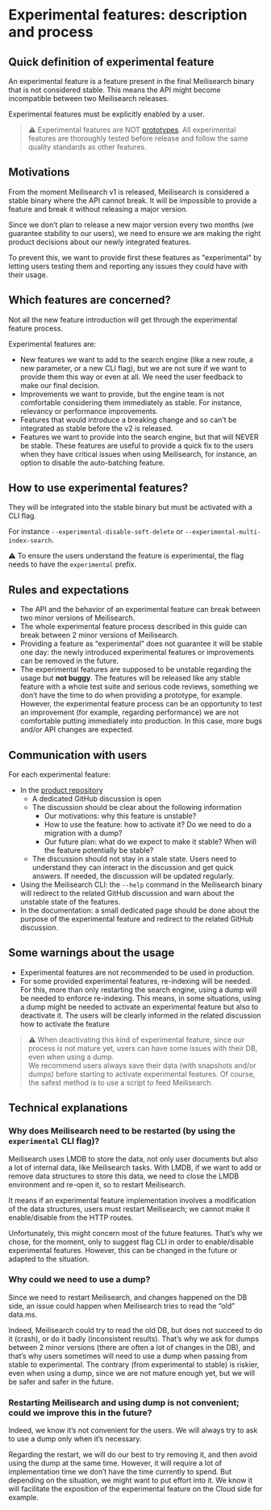# Experimental features: description and process

## Quick definition of experimental feature

An experimental feature is a feature present in the final Meilisearch binary that is not considered stable. This means the API might become incompatible between two Meilisearch releases.

Experimental features must be explicitly enabled by a user.

> ⚠️ Experimental features are NOT [prototypes](). All experimental features are thoroughly tested before release and follow the same quality standards as other features.

## Motivations

From the moment Meilisearch v1 is released, Meilisearch is considered a stable binary where the API cannot break. It will be impossible to provide a feature and break it without releasing a major version.

Since we don’t plan to release a new major version every two months (we guarantee stability to our users), we need to ensure we are making the right product decisions about our newly integrated features.

To prevent this, we want to provide first these features as "experimental" by letting users testing them and reporting any issues they could have with their usage.

## Which features are concerned?

Not all the new feature introduction will get through the experimental feature process.

Experimental features are:

- New features we want to add to the search engine (like a new route, a new parameter, or a new CLI flag), but we are not sure if we want to provide them this way or even at all. We need the user feedback to make our final decision.
- Improvements we want to provide, but the engine team is not comfortable considering them immediately as stable. For instance, relevancy or performance improvements.
- Features that would introduce a breaking change and so can’t be integrated as stable before the v2 is released.
- Features we want to provide into the search engine, but that will NEVER be stable. These features are useful to provide a quick fix to the users when they have critical issues when using Meilisearch, for instance, an option to disable the auto-batching feature.

## How to use experimental features?

They will be integrated into the stable binary but must be activated with a CLI flag.

For instance `--experimental-disable-soft-delete` or `--experimental-multi-index-search`.

⚠️ To ensure the users understand the feature is experimental, the flag needs to have the `experimental` prefix.

## Rules and expectations

- The API and the behavior of an experimental feature can break between two minor versions of Meilisearch.
- The whole experimental feature process described in this guide can break between 2 minor versions of Meilisearch.
- Providing a feature as “experimental” does not guarantee it will be stable one day: the newly introduced experimental features or improvements can be removed in the future.
- The experimental features are supposed to be unstable regarding the usage but **not buggy**.
The features will be released like any stable feature with a whole test suite and serious code reviews, something we don’t have the time to do when providing a prototype, for example.
However, the experimental feature process can be an opportunity to test an improvement (for example, regarding performance) we are not comfortable putting immediately into production. In this case, more bugs and/or API changes are expected.

## Communication with users

For each experimental feature:
- In the [product repository](https://github.com/meilisearch/product/discussions)
  - A dedicated GitHub discussion is open
  - The discussion should be clear about the following information
      - Our motivations: why this feature is unstable?
      - How to use the feature: how to activate it? Do we need to do a migration with a dump?
      - Our future plan: what do we expect to make it stable? When will the feature potentially be stable?
  - The discussion should not stay in a stale state. Users need to understand they can interact in the discussion and get quick answers. If needed, the discussion will be updated regularly.
- Using the Meilisearch CLI: the `--help` command in the Meilisearch binary will redirect to the related GitHub discussion and warn about the unstable state of the features.
- In the documentation: a small dedicated page should be done about the purpose of the experimental feature and redirect to the related GitHub discussion.

## Some warnings about the usage

- Experimental features are not recommended to be used in production.
- For some provided experimental features, re-indexing will be needed. For this, more than only restarting the search engine, using a dump will be needed to enforce re-indexing.
This means, in some situations, using a dump might be needed to activate an experimental feature but also to deactivate it. The users will be clearly informed in the related discussion how to activate the feature

> ⚠️ When deactivating this kind of experimental feature, since our process is not mature yet, users can have some issues with their DB, even when using a dump.<br>
> We recommend users always save their data (with snapshots and/or dumps) before starting to activate experimental features. Of course, the safest method is to use a script to feed Meilisearch.

## Technical explanations

### Why does Meilisearch need to be restarted (by using the `experimental` CLI flag)?

Meilisearch uses LMDB to store the data, not only user documents but also a lot of internal data, like Meilisearch tasks. With LMDB, if we want to add or remove data structures to store this data, we need to close the LMDB environment and re-open it, so to restart Meilisearch.

It means if an experimental feature implementation involves a modification of the data structures, users must restart Meilisearch; we cannot make it enable/disable from the HTTP routes.

Unfortunately, this might concern most of the future features. That’s why we chose, for the moment, only to suggest flag CLI in order to enable/disable experimental features. However, this can be changed in the future or adapted to the situation.

### Why could we need to use a dump?

Since we need to restart Meilisearch, and changes happened on the DB side, an issue could happen when Meilisearch tries to read the “old” data.ms.

Indeed, Meilisearch could try to read the old DB, but does not succeed to do it (crash), or do it badly (inconsistent results). That’s why we ask for dumps between 2 minor versions (there are often a lot of changes in the DB), and that’s why users sometimes will need to use a dump when passing from stable to experimental. The contrary (from experimental to stable) is riskier, even when using a dump, since we are not mature enough yet, but we will be safer and safer in the future.

### Restarting Meilisearch and using dump is not convenient; could we improve this in the future?

Indeed, we know it’s not convenient for the users. We will always try to ask to use a dump only when it’s necessary.

Regarding the restart, we will do our best to try removing it, and then avoid using the dump at the same time. However, it will require a lot of implementation time we don’t have the time currently to spend. But depending on the situation, we might want to put effort into it. We know it will facilitate the exposition of the experimental feature on the Cloud side for example.

